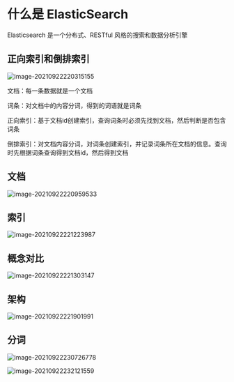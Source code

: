 # 什么是 ElasticSearch

Elasticsearch 是一个分布式、RESTful 风格的搜索和数据分析引擎

## 正向索引和倒排索引

![image-20210922220315155](D:\KEQI\MyCode\code-java\066-elasticsearch\doc\images\image-20210922220230433.png)

文档：每一条数据就是一个文档

词条：对文档中的内容分词，得到的词语就是词条

正向索引：基于文档id创建索引，查询词条时必须先找到文档，然后判断是否包含词条

倒排索引：对文档内容分词，对词条创建索引，并记录词条所在文档的信息。查询时先根据词条查询得到文档id，然后得到文档

## 文档

![image-20210922220959533](D:\KEQI\MyCode\code-java\066-elasticsearch\doc\images\image-20210922220959533.png)

## 索引

![image-20210922221223987](D:\KEQI\MyCode\code-java\066-elasticsearch\doc\images\image-20210922221223987.png)

## 概念对比

![image-20210922221303147](D:\KEQI\MyCode\code-java\066-elasticsearch\doc\images\image-20210922221303147.png)

## 架构

![image-20210922221901991](D:\KEQI\MyCode\code-java\066-elasticsearch\doc\images\image-20210922221901991.png)

## 分词

![image-20210922230726778](D:\KEQI\MyCode\code-java\066-elasticsearch\doc\images\image-20210922230726778.png)

![image-20210922232121559](D:\KEQI\MyCode\code-java\066-elasticsearch\doc\images\image-20210922232121559.png)